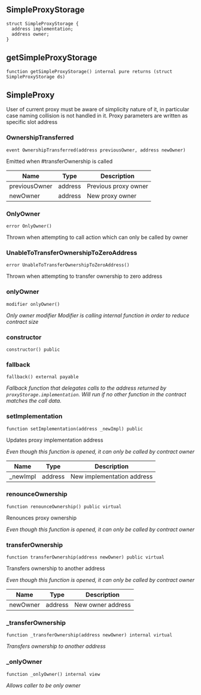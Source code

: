 ## SimpleProxyStorage








```solidity
struct SimpleProxyStorage {
  address implementation;
  address owner;
}
```
## getSimpleProxyStorage

```solidity
function getSimpleProxyStorage() internal pure returns (struct SimpleProxyStorage ds)
```






## SimpleProxy


User of current proxy must be aware of simplicity nature of it, in particular case naming collision is not handled in it. Proxy parameters are written as specific slot address





### OwnershipTransferred

```solidity
event OwnershipTransferred(address previousOwner, address newOwner)
```

Emitted when #transferOwnership is called


| Name | Type | Description |
| ---- | ---- | ----------- |
| previousOwner | address | Previous proxy owner |
| newOwner | address | New proxy owner |



### OnlyOwner

```solidity
error OnlyOwner()
```

Thrown when attempting to call action which can only be called by owner





### UnableToTransferOwnershipToZeroAddress

```solidity
error UnableToTransferOwnershipToZeroAddress()
```

Thrown when attempting to transfer ownership to zero address





### onlyOwner

```solidity
modifier onlyOwner()
```



_Only owner modifier
Modifier is calling internal function in order to reduce contract size_




### constructor

```solidity
constructor() public
```







### fallback

```solidity
fallback() external payable
```



_Fallback function that delegates calls to the address returned by `proxyStorage.implementation`. Will run if no other function in the contract matches the call data._




### setImplementation

```solidity
function setImplementation(address _newImpl) public
```

Updates proxy implementation address

_Even though this function is opened, it can only be called by contract owner_

| Name | Type | Description |
| ---- | ---- | ----------- |
| _newImpl | address | New implementation address |



### renounceOwnership

```solidity
function renounceOwnership() public virtual
```

Renounces proxy ownership

_Even though this function is opened, it can only be called by contract owner_




### transferOwnership

```solidity
function transferOwnership(address newOwner) public virtual
```

Transfers ownership to another address

_Even though this function is opened, it can only be called by contract owner_

| Name | Type | Description |
| ---- | ---- | ----------- |
| newOwner | address | New owner address |



### _transferOwnership

```solidity
function _transferOwnership(address newOwner) internal virtual
```



_Transfers ownership to another address_




### _onlyOwner

```solidity
function _onlyOwner() internal view
```



_Allows caller to be only owner_




